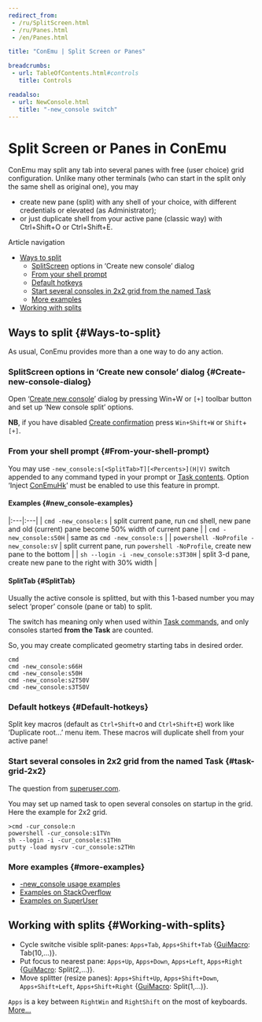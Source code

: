 ```yaml
---
redirect_from:
 - /ru/SplitScreen.html
 - /ru/Panes.html
 - /en/Panes.html

title: "ConEmu | Split Screen or Panes"

breadcrumbs:
 - url: TableOfContents.html#controls
   title: Controls

readalso:
 - url: NewConsole.html
   title: "-new_console switch"
---
```


# Split Screen or Panes in ConEmu

ConEmu may split any tab into several panes with free (user choice) grid configuration.
Unlike many other terminals (who can start in the split only the same shell as original one),
you may

* create new pane (split) with any shell of your choice, with different credentials or elevated (as Administrator);
* or just duplicate shell from your active pane (classic way) with Ctrl+Shift+O or Ctrl+Shift+E.

Article navigation

* [Ways to split](#Ways-to-split)
  * [<a href="SplitScreen.html">SplitScreen</a> options in ‘Create new console’ dialog](#Create-new-console-dialog)
  * [From your shell prompt](#From-your-shell-prompt)
  * [Default hotkeys](#Default-hotkeys)
  * [Start several consoles in 2x2 grid from the named Task](#task-grid-2x2)
  * [More examples](#more-examples)
* [Working with splits](#Working-with-splits)



## Ways to split  {#Ways-to-split}

As usual, ConEmu provides more than a one way to do any action.



### SplitScreen options in ‘Create new console’ dialog  {#Create-new-console-dialog}

Open ‘[Create new console](LaunchNewTab.html)’ dialog by pressing Win+W or
<code class="plus">[+]</code> toolbar button and set up ‘New console split’ options.

**NB**, if you have disabled [Create confirmation](SettingsConfirm.html)
press `Win+Shift+W` or `Shift`+<code class="plus">[+]</code>.



### From your shell prompt   {#From-your-shell-prompt}

You may use `-new_console:s[<SplitTab>T][<Percents>](H|V)` switch
appended to any command typed in your prompt or [Task contents](Tasks.html).
Option ‘Inject [ConEmuHk](ConEmuHk.html)’ must be enabled to use this feature in prompt.

#### Examples  {#new_console-examples}

|:---|:---|
| `cmd -new_console:s` | split current pane, run `cmd` shell, new pane and old (current) pane become 50% width of current pane |
| `cmd -new_console:s50H` | same as `cmd -new_console:s` |
| `powershell -NoProfile -new_console:sV` | split current pane, run `powershell -NoProfile`, create new pane to the bottom |
| `sh --login -i -new_console:s3T30H` | split 3-d pane, create new pane to the right with 30% width |

#### SplitTab  {#SplitTab}

Usually the active console is splitted, but with this 1-based number you may
select ‘proper’ console (pane or tab) to split.

The switch has meaning only when used within [Task commands](Tasks.html),
and only consoles started **from the Task** are counted.

So, you may create complicated geometry starting tabs in desired order.

~~~
cmd
cmd -new_console:s66H
cmd -new_console:s50H
cmd -new_console:s2T50V
cmd -new_console:s3T50V
~~~



### Default hotkeys   {#Default-hotkeys}

Split key macros (default as `Ctrl+Shift+O` and `Ctrl+Shift+E`) work
like ‘Duplicate root...’ menu item.
These macros will duplicate shell from your active pane!



### Start several consoles in 2x2 grid from the named Task   {#task-grid-2x2}

The question from [superuser.com](http://superuser.com/q/473807/139371).

You may set up named task to open several consoles on startup in the grid. Here the example for 2x2 grid.

~~~
>cmd -cur_console:n
powershell -cur_console:s1TVn
sh --login -i -cur_console:s1THn
putty -load mysrv -cur_console:s2THn
~~~



### More examples  {#more-examples}

* [-new_console usage examples](https://conemu.github.io/en/NewConsole.html#example-6)
* [Examples on StackOverflow](http://stackoverflow.com/search?q=%5Bconemu%5D+split)
* [Examples on SuperUser](http://superuser.com/search?q=%5Bconemu%5D+split)



## Working with splits  {#Working-with-splits}

* Cycle switche visible split-panes: `Apps+Tab`, `Apps+Shift+Tab`
  {[GuiMacro](GuiMacro.html): Tab(10,...)}.
* Put focus to nearest pane: `Apps+Up`, `Apps+Down`, `Apps+Left`, `Apps+Right`
  {[GuiMacro](GuiMacro.html): Split(2,...)}.
* Move splitter (resize panes): `Apps+Shift+Up`, `Apps+Shift+Down`, `Apps+Shift+Left`, `Apps+Shift+Right`
  {[GuiMacro](GuiMacro.html): Split(1,...)}.

`Apps` is a key between `RightWin` and `RightShift` on the most of keyboards.
[More...](AppsKey.html)
